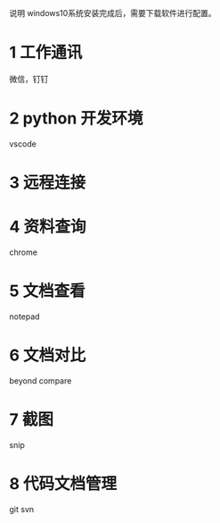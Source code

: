  说明 windows10系统安装完成后，需要下载软件进行配置。
# 1 工作通讯
微信，钉钉

# 2 python 开发环境 
vscode
# 3 远程连接

# 4 资料查询
chrome
# 5 文档查看
notepad 
# 6 文档对比
beyond compare
# 7 截图
snip
# 8 代码文档管理
git svn

<!--stackedit_data:
eyJoaXN0b3J5IjpbLTk3NTEwMTAwLC01MjA0MTMyOSwtMTU2MD
Y5OTg1NCwtMjA4MTI4MTQ5MiwtOTQ2NTE1NzAyLC01MDQ3NDMy
MjZdfQ==
-->